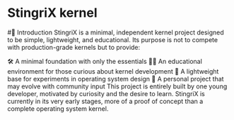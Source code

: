 # StingriX kernel
#🔧 Introduction
StingriX is a minimal, independent kernel project designed to be simple, lightweight, and educational. Its purpose is not to compete with production-grade kernels but to provide:

🛠 A minimal foundation with only the essentials
🧑‍💻 An educational environment for those curious about kernel development
🔧 A lightweight base for experiments in operating system design
🎯 A personal project that may evolve with community input
This project is entirely built by one young developer, motivated by curiosity and the desire to learn. StingriX is currently in its very early stages, more of a proof of concept than a complete operating system kernel.
